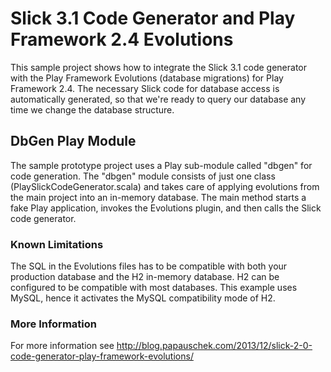 Slick 3.1 Code Generator and Play Framework 2.4 Evolutions
==========================

This sample project shows how to integrate the Slick 3.1 code generator with the Play Framework Evolutions (database migrations) for Play Framework 2.4.
The necessary Slick code for database access is automatically generated, so that we're ready to query our database any time we change the database structure.

DbGen Play Module
-----------------

The sample prototype project uses a Play sub-module called "dbgen" for code generation.
The "dbgen" module consists of just one class (PlaySlickCodeGenerator.scala) and takes
care of applying evolutions from the main project into an in-memory database.
The main method starts a fake Play application, invokes the Evolutions plugin, and then calls the Slick code generator.

### Known Limitations

The SQL in the Evolutions files has to be compatible with both your production database and the H2 in-memory database. H2 can be configured to be compatible with most databases. This example uses MySQL, hence it activates the MySQL compatibility mode of H2.

### More Information
For more information see http://blog.papauschek.com/2013/12/slick-2-0-code-generator-play-framework-evolutions/


